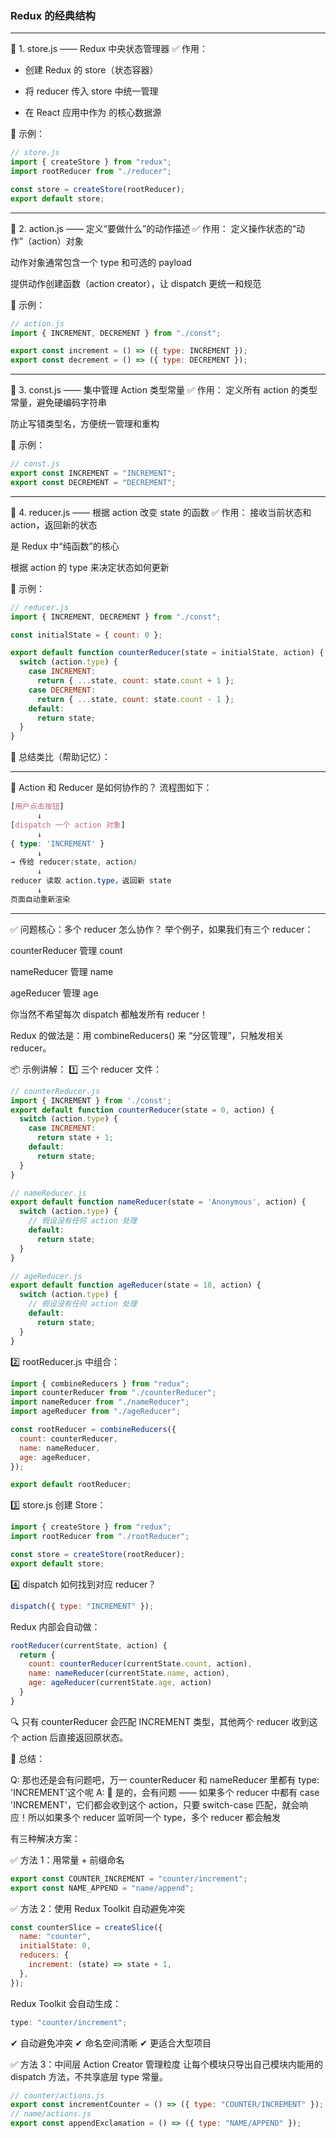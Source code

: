 ### Redux 的经典结构

---

🧩 1. store.js —— Redux 中央状态管理器
✅ 作用：

- 创建 Redux 的 store（状态容器）

- 将 reducer 传入 store 中统一管理

- 在 React 应用中作为 <Provider> 的核心数据源

📝 示例：

```js
// store.js
import { createStore } from "redux";
import rootReducer from "./reducer";

const store = createStore(rootReducer);
export default store;
```

---

🎯 2. action.js —— 定义“要做什么”的动作描述
✅ 作用：
定义操作状态的“动作”（action）对象

动作对象通常包含一个 type 和可选的 payload

提供动作创建函数（action creator），让 dispatch 更统一和规范

📝 示例：

```js
// action.js
import { INCREMENT, DECREMENT } from "./const";

export const increment = () => ({ type: INCREMENT });
export const decrement = () => ({ type: DECREMENT });
```

---

🧠 3. const.js —— 集中管理 Action 类型常量
✅ 作用：
定义所有 action 的类型常量，避免硬编码字符串

防止写错类型名，方便统一管理和重构

📝 示例：

```js
// const.js
export const INCREMENT = "INCREMENT";
export const DECREMENT = "DECREMENT";
```

---

🔁 4. reducer.js —— 根据 action 改变 state 的函数
✅ 作用：
接收当前状态和 action，返回新的状态

是 Redux 中“纯函数”的核心

根据 action 的 type 来决定状态如何更新

📝 示例：

```js
// reducer.js
import { INCREMENT, DECREMENT } from "./const";

const initialState = { count: 0 };

export default function counterReducer(state = initialState, action) {
  switch (action.type) {
    case INCREMENT:
      return { ...state, count: state.count + 1 };
    case DECREMENT:
      return { ...state, count: state.count - 1 };
    default:
      return state;
  }
}
```

🧩 总结类比（帮助记忆）：

<!-- 文件名	         类比角色	        功能简述 -->
<!-- store.js	    中央指挥中心	    保存所有状态，统一调度 -->
<!-- action.js	    动作触发器	        定义“做什么”的操作 -->
<!-- const.js	    指令编号	        用常量标记动作类型，防止拼写错误 -->
<!-- reducer.js	    状态处理逻辑	    接收命令并根据当前状态更新新的状态 -->

---

🔄 Action 和 Reducer 是如何协作的？
流程图如下：

```scss
[用户点击按钮]
      ↓
[dispatch 一个 action 对象]
      ↓
{ type: 'INCREMENT' }
      ↓
→ 传给 reducer(state, action)
      ↓
reducer 读取 action.type，返回新 state
      ↓
页面自动重新渲染
```

---

✅ 问题核心：多个 reducer 怎么协作？
举个例子，如果我们有三个 reducer：

counterReducer 管理 count

nameReducer 管理 name

ageReducer 管理 age

你当然不希望每次 dispatch 都触发所有 reducer！

Redux 的做法是：用 combineReducers() 来 “分区管理”，只触发相关 reducer。

📦 示例讲解：
1️⃣ 三个 reducer 文件：

```js
// counterReducer.js
import { INCREMENT } from './const';
export default function counterReducer(state = 0, action) {
  switch (action.type) {
    case INCREMENT:
      return state + 1;
    default:
      return state;
  }
}

// nameReducer.js
export default function nameReducer(state = 'Anonymous', action) {
  switch (action.type) {
    // 假设没有任何 action 处理
    default:
      return state;
  }
}

// ageReducer.js
export default function ageReducer(state = 18, action) {
  switch (action.type) {
    // 假设没有任何 action 处理
    default:
      return state;
  }
}
```

2️⃣ rootReducer.js 中组合：

```js
import { combineReducers } from "redux";
import counterReducer from "./counterReducer";
import nameReducer from "./nameReducer";
import ageReducer from "./ageReducer";

const rootReducer = combineReducers({
  count: counterReducer,
  name: nameReducer,
  age: ageReducer,
});

export default rootReducer;
```

3️⃣ store.js 创建 Store：

```js
import { createStore } from "redux";
import rootReducer from "./rootReducer";

const store = createStore(rootReducer);
export default store;
```

4️⃣ dispatch 如何找到对应 reducer？

```js
dispatch({ type: "INCREMENT" });
```

Redux 内部会自动做：

```js
rootReducer(currentState, action) {
  return {
    count: counterReducer(currentState.count, action),
    name: nameReducer(currentState.name, action),
    age: ageReducer(currentState.age, action)
  }
}
```

🔍 只有 counterReducer 会匹配 INCREMENT 类型，其他两个 reducer 收到这个 action 后直接返回原状态。

🧠 总结：

<!--你想知道的点	                                解答 -->
<!--有多个 reducer，怎么知道谁来处理？	             通过 combineReducers 按 key 分发给对应 reducer -->
<!--dispatch 的 action 会传给所有 reducer 吗？	    是的，但只有匹配的 reducer 会处理，其他会原样返回状态 -->
<!--state 是怎么组合的？	                        combineReducers 会构造出一个大对象，每个 key 对应一个子 reducer -->

Q: 那也还是会有问题吧，万一 counterReducer 和 nameReducer 里都有 type: 'INCREMENT'这个呢
A: 🧨 是的，会有问题 —— 如果多个 reducer 中都有 case 'INCREMENT'，它们都会收到这个 action，只要 switch-case 匹配，就会响应！所以如果多个 reducer 监听同一个 type，多个 reducer 都会触发

有三种解决方案：

✅ 方法 1：用常量 + 前缀命名

```js
export const COUNTER_INCREMENT = "counter/increment";
export const NAME_APPEND = "name/append";
```

✅ 方法 2：使用 Redux Toolkit 自动避免冲突

```js
const counterSlice = createSlice({
  name: "counter",
  initialState: 0,
  reducers: {
    increment: (state) => state + 1,
  },
});
```

Redux Toolkit 会自动生成：

```js
type: "counter/increment";
```

✔ 自动避免冲突
✔ 命名空间清晰
✔ 更适合大型项目

✅ 方法 3：中间层 Action Creator 管理粒度
让每个模块只导出自己模块内能用的 dispatch 方法，不共享底层 type 常量。

```js
// counter/actions.js
export const incrementCounter = () => ({ type: "COUNTER/INCREMENT" });
// name/actions.js
export const appendExclamation = () => ({ type: "NAME/APPEND" });
```
